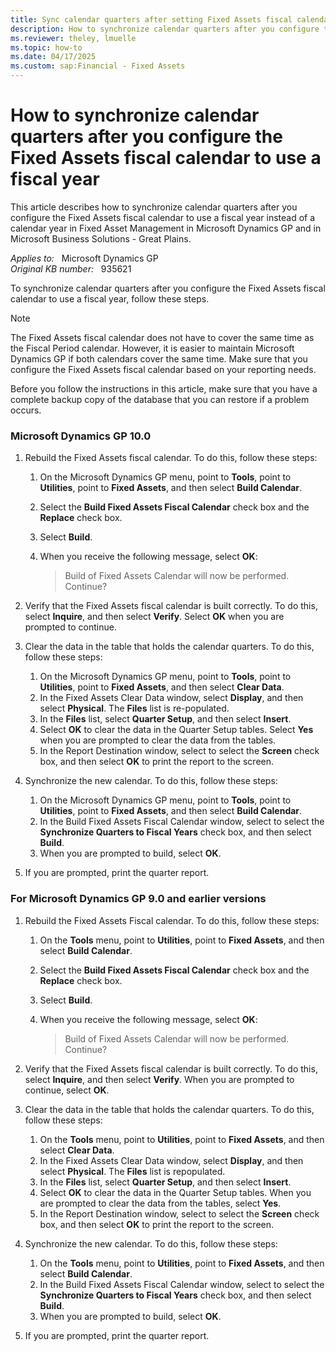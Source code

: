 ```yaml
---
title: Sync calendar quarters after setting Fixed Assets fiscal calendar to use a fiscal year
description: How to synchronize calendar quarters after you configure the Fixed Assets fiscal calendar to use a fiscal year in Microsoft Dynamics GP.
ms.reviewer: theley, lmuelle
ms.topic: how-to
ms.date: 04/17/2025
ms.custom: sap:Financial - Fixed Assets
---
```

# How to synchronize calendar quarters after you configure the Fixed Assets fiscal calendar to use a fiscal year

This article describes how to synchronize calendar quarters after you configure the Fixed Assets fiscal calendar to use a fiscal year instead of a calendar year in Fixed Asset Management in Microsoft Dynamics GP and in Microsoft Business Solutions - Great Plains.

_Applies to:_ &nbsp; Microsoft Dynamics GP  
_Original KB number:_ &nbsp; 935621

To synchronize calendar quarters after you configure the Fixed Assets fiscal calendar to use a fiscal year, follow these steps.

> [!NOTE]
> The Fixed Assets fiscal calendar does not have to cover the same time as the Fiscal Period calendar. However, it is easier to maintain Microsoft Dynamics GP if both calendars cover the same time. Make sure that you configure the Fixed Assets fiscal calendar based on your reporting needs.
>
> Before you follow the instructions in this article, make sure that you have a complete backup copy of the database that you can restore if a problem occurs.

### Microsoft Dynamics GP 10.0

1. Rebuild the Fixed Assets fiscal calendar. To do this, follow these steps:

    1. On the Microsoft Dynamics GP menu, point to **Tools**, point to **Utilities**, point to **Fixed Assets**, and then select **Build Calendar**.
    2. Select the **Build Fixed Assets Fiscal Calendar** check box and the **Replace** check box.
    3. Select **Build**.
    4. When you receive the following message, select **OK**:

       > Build of Fixed Assets Calendar will now be performed. Continue?

2. Verify that the Fixed Assets fiscal calendar is built correctly. To do this, select **Inquire**, and then select **Verify**. Select **OK** when you are prompted to continue.

3. Clear the data in the table that holds the calendar quarters. To do this, follow these steps:

    1. On the Microsoft Dynamics GP menu, point to **Tools**, point to **Utilities**, point to **Fixed Assets**, and then select **Clear Data**.
    2. In the Fixed Assets Clear Data window, select **Display**, and then select **Physical**. The **Files** list is re-populated.
    3. In the **Files** list, select **Quarter Setup**, and then select **Insert**.
    4. Select **OK** to clear the data in the Quarter Setup tables. Select **Yes** when you are prompted to clear the data from the tables.
    5. In the Report Destination window, select to select the **Screen** check box, and then select **OK** to print the report to the screen.

4. Synchronize the new calendar. To do this, follow these steps:

    1. On the Microsoft Dynamics GP menu, point to **Tools**, point to **Utilities**, point to **Fixed Assets**, and then select **Build Calendar**.
    2. In the Build Fixed Assets Fiscal Calendar window, select to select the **Synchronize Quarters to Fiscal Years** check box, and then select **Build**.
    3. When you are prompted to build, select **OK**.

5. If you are prompted, print the quarter report.

### For Microsoft Dynamics GP 9.0 and earlier versions

1. Rebuild the Fixed Assets Fiscal calendar. To do this, follow these steps:

    1. On the **Tools** menu, point to **Utilities**, point to **Fixed Assets**, and then select **Build Calendar**.
    2. Select the **Build Fixed Assets Fiscal Calendar** check box and the **Replace** check box.
    3. Select **Build**.
    4. When you receive the following message, select **OK**:

       > Build of Fixed Assets Calendar will now be performed. Continue?

2. Verify that the Fixed Assets fiscal calendar is built correctly. To do this, select **Inquire**, and then select **Verify**. When you are prompted to continue, select **OK**.

3. Clear the data in the table that holds the calendar quarters. To do this, follow these steps:

    1. On the **Tools** menu, point to **Utilities**, point to **Fixed Assets**, and then select **Clear Data**.
    2. In the Fixed Assets Clear Data window, select **Display**, and then select **Physical**. The **Files** list is repopulated.
    3. In the **Files** list, select **Quarter Setup**, and then select **Insert**.
    4. Select **OK** to clear the data in the Quarter Setup tables. When you are prompted to clear the data from the tables, select **Yes**.
    5. In the Report Destination window, select to select the **Screen** check box, and then select **OK** to print the report to the screen.

4. Synchronize the new calendar. To do this, follow these steps:

    1. On the **Tools** menu, point to **Utilities**, point to **Fixed Assets**, and then select **Build Calendar**.
    2. In the Build Fixed Assets Fiscal Calendar window, select to select the **Synchronize Quarters to Fiscal Years** check box, and then select **Build**.
    3. When you are prompted to build, select **OK**.

5. If you are prompted, print the quarter report.
